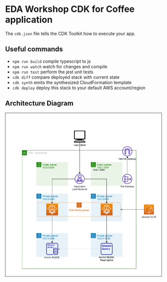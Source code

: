 # EDA Workshop CDK for Coffee application


The `cdk.json` file tells the CDK Toolkit how to execute your app.

## Useful commands

* `npm run build`   compile typescript to js
* `npm run watch`   watch for changes and compile
* `npm run test`    perform the jest unit tests
* `cdk diff`        compare deployed stack with current state
* `cdk synth`       emits the synthesized CloudFormation template
* `cdk deploy`      deploy this stack to your default AWS account/region




## Architecture Diagram

![Monolithic_architecture](./images/architecture_monolith.png)